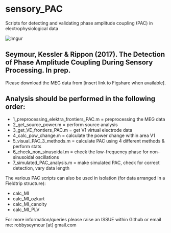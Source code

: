 # sensory_PAC

Scripts for detecting and validating phase amplitude coupling (PAC) in electrophysiological data

![Imgur](http://i.imgur.com/XkNWkZn.png)

## Seymour, Kessler & Rippon (2017). The Detection of Phase Amplitude Coupling During Sensory Processing. In prep.

Please download the MEG data from [insert link to Figshare when available].

## Analysis should be performed in the following order:

* 1_preprocessing_elektra_frontiers_PAC.m = preprocessing the MEG data
* 2_get_source_power.m = perform source analysis
* 3_get_VE_frontiers_PAC.m = get V1 virtual electrode data
* 4_calc_pow_change.m = calculate the power change within area V1
* 5_visual_PAC_3_methods.m = calculate PAC using 4 different methods & perform stats
* 6_check_non_sinusoidal.m = check the low-frequency phase for non-sinusoidal oscillations
* 7_simulated_PAC_analysis.m = make simulated PAC, check for correct detection, vary data length

The various PAC scripts can also be used in isolation (for data arranged in a Fieldtrip structure): 

* calc_MI
* calc_MI_ozkurt
* calc_MI_canolty
* calc_MI_PLV

For more information/queries please raise an ISSUE within Github or email me: robbyseymour [at] gmail.com
